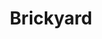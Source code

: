 ---
categories:
- '1960'
events:
- audio_id: sa-rwb-008
  building: Brickyard
  categories: brickyard
  description: On the weekend of King's death approximately 200 white students and
    faculty (from UNC and Duke as well as NCSU) gathered in the Brickyard intending
    to march on the State Capitol Building in an attempt to speak with Governor Dan
    Moore. The ultimate goal of the march was to present a petition to the governor
    that "show[ed] the Negro community that concern exists among whites by presenting
    written grievances to the governor." However, the march did not go forward as
    planned. After the Raleigh Police Department stopped the group at Winston Hall,
    Chancellor Caldwell pled with protesters to disperse peacefully, saying, "I wept
    tears when Martin Luther King died; I loved that man. But you don't have to demonstrate
    by breaking the law." With threats of arrest looming, and National Guard troops
    waiting at the Velvet Cloak Inn to intercept the march should it reach that point,
    the protesters dispersed as requested. The following Monday, a smaller group went
    to the Capitol and presented the petition to an aide of the governor, who promised
    that the governor would read it.
  event_decade: '1960'
  event_id: '82'
  excerpt: On the weekend of King's death approximately 200 white students and faculty
    (from UNC and Duke as well as NCSU) gathered in the Brickyard intending to march
    on the State Capitol Building in an attempt to speak with Governor Dan Moore.
    The ultimate goal of the march was to present a petition to the governor that
    "show[ed] the Negro community that concern exists among whites by presenting written
    grievances to the governor." However, the march did not go forward as planned.
    After the Raleigh Police Department stopped the group at Winston Hall, Chancellor
    Caldwell pled with protesters to disperse peacefully, saying, "I wept tears when
    Martin Luther King died; I loved that man. But you don't have to demonstrate by
    breaking the law." With threats of arrest looming, and National Guard troops waiting
    at the Velvet Cloak Inn to intercept the march should it reach that point, the
    protesters dispersed as requested. The following Monday, a smaller group went
    to the Capitol and presented the petition to an aide of the governor, who promised
    that the governor would read it.
  iiif_crop: null
  image id (orig): 0003078
  image_caption: null
  image_id: 0003078
  image_type: null
  redirect_from: /events/18/index.html
  start_date: 01/01/1969
  title: Student Reaction to Martin Luther King, Jr. Assasination
  year: '1969'
lat: '35.787068'
layout: post
lng: '-78.670528'
order: 35
permalink: places/brickyard/
place: brickyard
title: Brickyard

---
